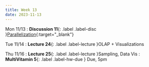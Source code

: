```yaml
---
title: Week 13
date: 2023-11-13
---
```


Mon 11/13
: **Discussion 11**{: .label .label-disc }[Parallelization](https://drive.google.com/file/d/1sQig4qz6FTWh1xGpAWUmq9WJoxsJWIrC/view?usp=drive_link){:target="\_blank"}

Tue 11/14
: **Lecture 24**{: .label .label-lecture }OLAP + Visualizations

Thu 11/16
: **Lecture 25**{: .label .label-lecture }Sampling, Data Vis
: **MultiVitamin 5**{: .label .label-hw-due } Due, 5pm
